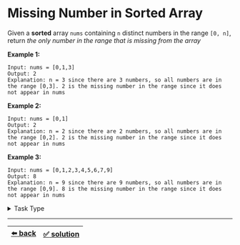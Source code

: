 # Missing Number in Sorted Array

Given a __sorted__ array `nums` containing `n` distinct numbers in the range `[0, n]`, return _the only number in the range that is missing from the array_

__Example 1:__

```
Input: nums = [0,1,3]
Output: 2
Explanation: n = 3 since there are 3 numbers, so all numbers are in the range [0,3]. 2 is the missing number in the range since it does not appear in nums
```

__Example 2:__

```
Input: nums = [0,1]
Output: 2
Explanation: n = 2 since there are 2 numbers, so all numbers are in the range [0,2]. 2 is the missing number in the range since it does not appear in nums
```

__Example 3:__

```
Input: nums = [0,1,2,3,4,5,6,7,9]
Output: 8
Explanation: n = 9 since there are 9 numbers, so all numbers are in the range [0,9]. 8 is the missing number in the range since it does not appear in nums
```

<details>

<summary>Task Type</summary>

- __`Array Relation of Indexes or Values or Indexes to Values`__
  <details>

  <summary><i><b><code>Find the relation of the indexes to values of the array</code></b></i></summary>

    This is a classic task where you need to look at and analyze the _relation_ between the indexes of the array, or the _relation_ between the values of the array, or the _relation_ of the indexes to the values of the array. Basically it could mean something like this: see what index (or value) the element of the array had and what index (or value) the element of the array should have in the solution and find the relation between these two

    To solve this particular task you should merely see the _relation_ of the indexes to the values of the array in that each value in the array should be _equal_ to its index and if it is not then the index of the value is the missing number!

  </details>

</details>

---

| [:arrow_left: back](../task-type.md) | [:white_check_mark: solution](./solution.js) |
| :---: | :---: |
